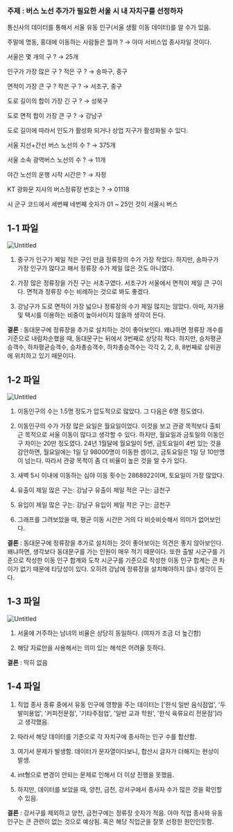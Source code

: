 ### 주제 : 버스 노선 추가가 필요한 서울 시 내 자치구를 선정하자

통신사의 데이터를 통해서 서울 유동 인구(서울 생활 이동 데이터)를 알 수가 있음.

주말에 명동, 홍대에 이동하는 사람들은 뭘까 ? → 아마 서비스업 종사자일 것이다.

서울은 몇 개의 구 ? → 25개

인구가 가장 많은 구 ? 적은 구 ? → 송파구, 중구

면적이 가장 큰 구 ? 작은 구 ? → 서초구, 중구

도로 길이의 합이 가장 긴 구 ? → 성북구

도로 면적 합이 가장 큰 구 ? → 강남구

도로 길이에 따라서 인도가 활성화 되거나 상업 지구가 활성화될 수 있다.

서울 지선+간선 버스 노선의 수 ? → 375개

서울 소속 광역버스 노선의 수 ? → 11개

야간 노선의 운행 시작 시간은 ? → 자정

KT 광화문 지사의 버스정류장 번호는 ? → 01118

시 군구 코드에서 세번째 네번째 숫자가 01 ~ 25인 것이 서울시 버스

## 1-1 파일

![Untitled](https://prod-files-secure.s3.us-west-2.amazonaws.com/e81b6490-64f0-4868-94c8-f9c1978f04a3/1a2cd1e8-0af6-4948-88ad-6b9f0b99e47e/Untitled.png)

1. 중구가 인구가 제일 적은 구인 만큼 정류장의 수가 가장 작았다. 하지만, 송파구가 가장 인구가 많다고 해서 정류장 수가 제일 많은 것도 아니였다.

2. 가장 많은 정류장을 가진 구는 서초구였다. 서초구가 서울에서 면적이 제일 큰 구이다. 면적과 정류장 수는 비례하는 것으로 봐도 좋겠다.

3. 강남구가 도로 면적이 가장 넓으나 정류장의 수가 제일 많지는 않았다. 아마, 자가용 및 택시를 이용하는 비중이 높아서이지 않을까 생각이 든다.

**결론** : 동대문구에 정류장을 추가로 설치하는 것이 좋아보인다. 왜냐하면 정류장 개수를 기준으로 내림차순했을 때, 동대문구는 뒤에서 3번째로 상당히 적다. 하지만, 승차평균승객수, 하차평균승객수, 승차총승객수, 하차총승객수는 각각 2, 2, 8, 8번째로 상위권에 위치하고 있기 때문이다.

## 1-2 파일

![Untitled](https://prod-files-secure.s3.us-west-2.amazonaws.com/e81b6490-64f0-4868-94c8-f9c1978f04a3/3f7b9423-39f7-4f9b-beae-360732973fb7/Untitled.png)

1. 이동인구의 수는 1.5명 정도가 압도적으로 많았다. 그 다음은 6명 정도였다.

2. 이동인구의 수가 가장 많은 요일은 월요일이었다. 이것을 보고 관광 목적보다 출퇴근 목적으로 서울 이동이 많다고 생각할 수 있다. 하지만, 월요일과 금토일의 이동인구 차이는 20만 정도였다. 24년 1월달에 월요일이 5번, 금토요일이 4번 있는 것을 감안하면, 월요일에는 1일 당 98000명이 이동한 셈이고, 금토요일은 1일 당 10만명이 넘는다. 따라서 관광 목적이 좀 더 비율이 높은 것을 알 수가 있다.

3. 새벽 5시 이내에 이동하는 심야 이동 횟수는 2868922이며, 토요일이 가장 많았다.

4. 유출이 제일 많은 구는: 강남구
     유출이 제일 적은 구는: 금천구

5. 유입이 제일 많은 구는: 강남구
     유입이 제일 적은 구는: 금천구

6. 그래프를 그려보았을 때, 평균 이동 시간은 거의 다 비슷비슷해서 의미가 없어보인다.

**결론** : 동대문구에 정류장을 추가로 설치하는 것이 좋아보이는 의견은 좋지 않아보인다. 왜냐하면, 생각보다 동대문구를 가는 인원이 매우 적기 때문이다. 또한 출발 시군구를 기준으로 작성한 이동 인구 합계와 도착 시군구를 기준으로 작성한 이동 인구 합계는 큰 차이가 없기 때문에 타당성이 있다. 오히려 강남에 정류장을 설치해야하지 않나 생각이 든다. 

## 1-3 파일

![Untitled](https://prod-files-secure.s3.us-west-2.amazonaws.com/e81b6490-64f0-4868-94c8-f9c1978f04a3/7715321a-47b3-487d-a71c-c43b7f28e14e/Untitled.png)

1. 서울에 거주하는 남녀의 비율은 상당히 동일하다. (여자가 조금 더 높긴함)

2. 해당 자료만을 사용해서는 의미 있는 해석은 어려울 듯하다.

**결론** : 딱히 없음

## 1-4 파일

1. 직업 종사 종류 중에서 유동 인구에 영향을 주는 데이터는 ['한식 일반 음식점업', '두발미용업', '커피전문점', '기타주점업', '일반 교과 학원', '한식 육류요리 전문점']라고 생각했음.

2. 따라서 해당 데이터를 기준으로 각 자치구에 종사하는 인구 수를 합산함.

3. 여기서 문제가 발생함. 데이터가 문자열이다보니, 합산시 글자가 더해지는 현상이 발생.

4. int형으로 변경이 안되는 문제로 인해서 더 이상 진행을 못했음.

5. 하지만, 데이터를 보았을 때, 양천, 금천, 강서구에서 종사자 수가 많은 것을 확인할 수 있음.

**결론** : 강서구를 제외하고 양천, 금천구에는 정류장 숫자가 적음. 아마 직업 종사와 유동 인구는 큰 관련이 없는 것으로 예상됨. 혹은 해당 직업군을 잘못 선정한 원인인듯함.
